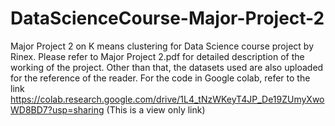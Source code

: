 # DataScienceCourse-Major-Project-2
Major Project 2 on K means clustering for Data Science course project by Rinex.
Please refer to Major Project 2.pdf for detailed description of the working of the project.
Other than that, the datasets used are also uploaded for the reference of the reader.
For the code in Google colab, refer to the link https://colab.research.google.com/drive/1L4_tNzWKeyT4JP_De19ZUmyXwoWD8BD7?usp=sharing
(This is a view only link)
